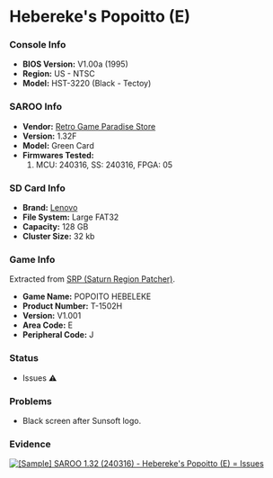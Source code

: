 # Hebereke's Popoitto (E)

### Console Info

- <b>BIOS Version:</b> V1.00a (1995)
- <b>Region:</b> US - NTSC
- <b>Model:</b> HST-3220 (Black - Tectoy)

### SAROO Info

- <b>Vendor:</b> [Retro Game Paradise Store](https://s.click.aliexpress.com/e/_DlCqvfB)
- <b>Version:</b> 1.32F
- <b>Model:</b> Green Card
- <b>Firmwares Tested:</b>
  1. MCU: 240316, SS: 240316, FPGA: 05

### SD Card Info

- <b>Brand:</b> [Lenovo](https://s.click.aliexpress.com/e/_DBowUFx)
- <b>File System:</b> Large FAT32
- <b>Capacity:</b> 128 GB
- <b>Cluster Size:</b> 32 kb

### Game Info

Extracted from [SRP (Saturn Region Patcher)](https://segaxtreme.net/resources/saturn-region-patcher.81/download).

- <b>Game Name:</b> POPOITO HEBELEKE
- <b>Product Number:</b> T-1502H
- <b>Version:</b> V1.001
- <b>Area Code:</b> E
- <b>Peripheral Code:</b> J

### Status

- Issues :warning:

### Problems

- Black screen after Sunsoft logo.

### Evidence

[![[Sample] SAROO 1.32 (240316) - Hebereke's Popoitto (E) = Issues](https://img.youtube.com/vi/LgglF-rf15w/0.jpg)](https://www.youtube.com/watch?v=LgglF-rf15w)
